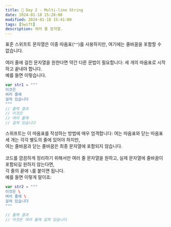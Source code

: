 ```yaml
---
title: 👾 Day 2 - Multi-line String
date: 2024-01-18 15:28:00
modified: 2024-01-18 15:41:00
tags: [Swift]
description: 여러 줄 문자열. 
---
```


표준 스위프트 문자열은 이중 따옴표(`""`)를 사용하지만, 여기에는 줄바꿈을 포함할 수 없습니다.<br>
<br>
여러 줄에 걸친 문자열을 원한다면 약간 다른 문법이 필요합니다: 세 개의 따옴표로 시작하고 끝내야 합니다.<br>
예를 들면 이렇습니다.<br>
```swift
var str1 = """
이것은
여러 줄에
걸쳐 있습니다
"""
// 출력 결과
// 이것은
// 여러 줄에
// 걸쳐 있습니다
```

스위프트는 이 따옴표를 작성하는 방법에 매우 엄격합니다: 여는 따옴표와 닫는 따옴표 세 개는 각각 별도의 줄에 있어야 하지만,<br>여는 줄바꿈과 닫는 줄바꿈은 최종 문자열에 포함되지 않습니다.<br>
<br>
코드를 깜끔하게 정리하기 위해서만 여러 줄 문자열을 원하고, 실제 문자열에 줄바꿈이 포함되길 원하지 않는다면,<br>
각 줄의 끝에 `\`를 붙이면 됩니다.<br>
예를 들면 이렇게 말이죠:<br>
```swift
var str2 = """
이것은 \
여러 줄에 \
걸쳐 있습니다
"""

// 출력 결과
// 이것은 여러 줄에 걸쳐 있습니다
```
